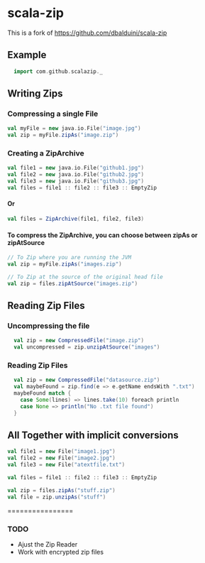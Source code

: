 scala-zip
=======================

This is a fork of https://github.com/dbalduini/scala-zip

## Example

```scala
  import com.github.scalazip._
```

## Writing Zips

### Compressing a single File
```scala
val myFile = new java.io.File("image.jpg")
val zip = myFile.zipAs("image.zip")
```

### Creating a ZipArchive
```scala
val file1 = new java.io.File("github1.jpg")
val file2 = new java.io.File("github2.jpg")
val file3 = new java.io.File("github3.jpg")
val files = file1 :: file2 :: file3 :: EmptyZip
```
#### Or

```scala
val files = ZipArchive(file1, file2, file3)
```

#### To compress the ZipArchive, you can choose between zipAs or zipAtSource
```scala
// To Zip where you are running the JVM
val zip = myFile.zipAs("images.zip")

// To Zip at the source of the original head file
val zip = files.zipAtSource("images.zip")
```

## Reading Zip Files

### Uncompressing the file
```scala
  val zip = new CompressedFile("image.zip")
  val uncompressed = zip.unzipAtSource("images")
```

### Reading Zip Files

```scala
  val zip = new CompressedFile("datasource.zip")
  val maybeFound = zip.find(e => e.getName endsWith ".txt")
  maybeFound match {
    case Some(lines) => lines.take(10) foreach println
    case None => println("No .txt file found")
  }
```

## All Together with implicit conversions
```scala
val file1 = new File("image1.jpg")
val file2 = new File("image2.jpg")
val file3 = new File("atextfile.txt")

val files = file1 :: file2 :: file3 :: EmptyZip

val zip = files.zipAs("stuff.zip")
val file = zip.unzipAs("stuff")
```

================
### TODO
* Ajust the Zip Reader
* Work with encrypted zip files
